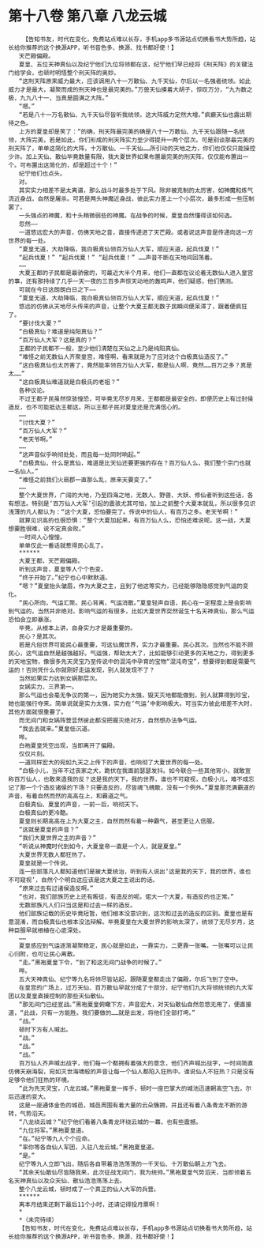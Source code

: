 # 第十八卷 第八章 八龙云城
        【告知书友，时代在变化，免费站点难以长存，手机app多书源站点切换看书大势所趋，站长给你推荐的这个换源APP，听书音色多、换源、找书都好使！】
       天芒殿偏殿。
       夏皇、五位天神真仙以及纪宁他们九位将领都在这，纪宁他们早已经将《刑天阵》的关键法门给学会，也顿时明悟整个刑天阵的奥妙。
       “这刑天阵原来威力最大，应该调用八十一万散仙、九千天仙，尔后以一名强者统领。如此威力才是最大，凝聚而成的刑天神也是最完美的。”万兽天仙摸着大胡子，惊叹万分，“九为数之极，九九八十一，当真是圆满之大阵。”
       “嗯。”
       “若是八十一万名散仙、九千天仙尽皆听我统领，这大阵威力定然大增。”疯癫天仙也露出期待之色。
       上方的夏皇却是笑了：“的确，刑天阵最完美的确是八十一万散仙、九千天仙跟随一名统领，大阵完美，若是如此，你们形成的刑天阵实力至少得提升一两个层次。可是别谈那最完美的刑天阵了，单单这简化的大阵，十万散仙、一千天仙……所引动的天地之力，你们也仅仅只能操控少许。加上天仙、散仙毕竟数量有限，我大夏世界如果布置最完美的刑天阵，仅仅能布置出一个。可布置出这简化的，却是超过十个！”
       纪宁他们也点头。
       对。
       其实实力相差不是太离谱，那么战斗时最多处于下风。除非被克制的太厉害，如神魔和炼气流近身战，自然是屠杀。可若是两头神魔近身战，彼此实力差上一个小层次，最多形成一些压制罢了。
       一头强点的神魔，和十头稍微弱些的神魔。在战争的时候，夏皇自然懂得该如何选。
       忽然——
       一道悠远宏大的声音，仿佛天地之音，直接传递进了天芒殿。或者说这声音是传递向这一方世界的每一处。
       “夏皇无道，大劫降临，我白极真仙领百万仙人大军，顺应天道，起兵伐夏！”
       “起兵伐夏！” “起兵伐夏！” “起兵伐夏！” ……声音不断在天地间回荡着。
       ……
       大夏王都的子民都是最骄傲的，可最近大半个月来，他们一直都在议论着无数仙人进入皇宫的事，还有那持续了几乎一天一夜的三百多声惊天动地的轰鸣声，他们疑惑，他们猜测。
       可就在今日这朗朗白日之下——
       “夏皇无道，大劫降临，我白极真仙领百万仙人大军，顺应天道，起兵伐夏！”
       悠远的仿佛从天地尽头传来的声音，让整个大夏王都无数子民瞬间便呆滞了，跟着便疯狂了。
       “要讨伐大夏？”
       “白极真仙？难道是纯阳真仙？”
       “百万仙人大军？这是真的？”
       王都的子民都不一般，至少他们清楚在天仙之上乃是纯阳真仙。
       “难怪之前无数仙人齐聚皇宫，难怪啊，看来就是为了应对这个白极真仙造反了。”
       “这白极真仙也太厉害了，竟然能率领百万仙人大军，都是仙人啊，竟然……百万之多？真是太……”
       “这白极真仙难道就是白极氏的老祖？”
       各种议论。
       不过王都子民虽然惊骇惶恐，可毕竟无尽岁月来，王都都是最安全的，即便历史上有过封侯造反，也不可能抵达王都这。所以王都子民对夏皇还是充满信心的。
       ……
       “讨伐大夏？”
       “百万仙人大军？”
       “老天爷啊。”
       ……
       “这声音似乎响彻处处，而且每一处同时响起。”
       “白极真仙，什么是真仙，难道是比天仙还要更强的存在？百万仙人么，我们整个宗门也就一名仙人。”
       “难怪之前我们火扇郡一直那么乱，原来天要变了。”
       ……
       整个大夏世界，广阔的大地，乃至四海之地，无数人、野兽、大妖、修仙者听到这些话，各有想法。特别是‘百万仙人大军’引起的震骇尤其可怕，加上之前整个大夏本就乱，所以很多见识浅薄的凡人都认为：“这个大夏，恐怕要完了。传说中的仙人，有百万之多。老天爷啊！”
       就算见识高的也很恐惧：“整个大夏加起来，有百万仙人么，恐怕还难说呢。这一战，大夏想要胜很难，说不定真会败。”
       一时间人心惶惶。
       单单仅此一番话就惹得民心乱了。
       ******
       大夏王都，天芒殿偏殿。
       听到这声音，夏皇等人个个色变。
       “终于开始了。”纪宁也心中默默道。
       “嗯？”夏皇抬头皱眉，作为大夏之主，且到了他这等实力，已经能够隐隐感觉到气运的变化。
       “民心所向，气运汇聚。民心背离，气运消散。”夏皇轻声自语，民心在一定程度上是会影响到气运的，当然并非绝对。影响气运的有很多，比如大夏世界突然诞生十名天神真仙，那么气运恐怕会立即暴涨。
       毕竟，从根本上讲，自身实力才是最重要的。
       民心？是其次。
       若是凡俗世界可能民心最重要，可这仙魔世界，实力才最重要。民心其次。当然也不能不顾民心，这气运自然是越强越好。气运强，帮助太大了，比如能够引动更多的天地之力，得到更多的天地宝物，像很多先天灵宝乃至传说中的混沌中孕育的宝物“混沌奇宝”，想要得到都是需要气运的！否则凭什么你就刚好走运发现，别人就发现不了？
       当然如果实力达到女娲那层次。
       女娲实力，三界第一。
       那么气运也会毫无争议的第一，因为她实力太强，毁天灭地都能做到，别人就算得到珍宝，她也能强行夺来。简单说就是实力太强，实力在‘气运’中影响极大。可当实力彼此相差不大时，其他方面就很重要了。
       而无间门和女娲阵营显然彼此都没把握灭绝对方，自然想办法争气运。
       “我去去就来。”夏皇低沉道。
       哗。
       白袍夏皇凭空出现，当即离开了偏殿。
       仅仅片刻。
       一道同样宏大的宛如九天之上传下的声音，也响彻了大夏世界的每一处。
       “白极小儿，当年不过丧家之犬，跪伏在我面前瑟瑟发抖。如今联合一些其他宵小，就敢宣称百万仙人，也敢来造我的反？这是我的天下，我的世界，谁也不可窥视，白极小儿，难不成忘记了那一个个造反诸侯的下场？只要造反的，尽皆魂飞魄散，没有一个例外。”夏皇那充满霸道的声音，有着自然而然的高高在上，和霸道之气。
       白极真仙、夏皇的声音，一前一后，响彻天下。
       白极真仙的更冷酷。
       夏皇则长期高高在上为大夏之主，自然而然有着一种霸气，甚至更让人信服。
       “这就是夏皇的声音？”
       “我们大夏世界之主的声音？”
       “听说从神魔时代到如今，大夏皇帝一直是一个人，就是夏皇。”
       大夏世界无数人都狂热了。
       夏皇就是一个传说。
       连一些部落凡人都知道他们是被大夏统治，听到有人说出‘这是我的天下，我的世界，谁也不可窥视’，自然个个明白这应该是这大夏之主说出的话。
       “原来过去有过诸侯造反啊。”
       “也对，我们部族历史上还有叛徒，有造反的呢。偌大一个大夏，有造反的也正常。”
       无数部族凡人们只当这是和过去一样的造反。
       他们部族记载的历史毕竟短暂，他们根本没意识到，这次和过去的造反的区别。夏皇也是有意混淆，而白极真仙也根本没法辩解。毕竟夏皇在大夏世界的影响太深了，统领了无尽岁月，这种臣服早就根植在心底深处。
       ……
       夏皇感应到气运逐渐凝聚稳定，民心就是如此，一靠实力，二更靠一张嘴。一张嘴可以让民心归附，也可让民心离散。
       “走。”黑袍夏皇下令，“到了和这无间门战争的时候了。”
       哗。
       五大天神真仙、纪宁等九名将领尽皆站起，跟随夏皇都走出了偏殿，尔后飞到了空中。
       在皇宫的广场上，过万天仙、百万散仙早就分成了十部分，纪宁他们九大将领统领的九大军团以及夏皇直接控制的那些天仙散仙。
       “那无间门已经宣战。”黑袍夏皇俯瞰下方，声音宏大，对天仙散仙自然忽悠无用了，便直接道，“此战，只有一方能胜。我们要做的……就是出发，将他们全部打垮。”
       “战。”
       顿时下方有人喊出。
       “战。”
       “战。”
       “战。”
       百万仙人齐声喊出战字，他们每一个都拥有着强大的意念，他们齐声喊出战字，一时间简直仿佛天崩海裂，宛如灭世海啸般的声音让每一个仙人都陷入狂热中。谁说仙人不狂热？只是没有足够令他们狂热的环境。
       “此为先天灵宝，八龙云城。”黑袍夏皇一挥手，顿时一座巴掌大的城池迅速朝高空飞去，尔后迅速的变大。
       这是一座通体金色的城邑，城邑周围有着大量的云朵簇拥，并且还有着八条青龙不断的游转，气势滔天。
       “八龙绕云城？”纪宁他们看着八条青龙环绕云城的一幕，也有些震撼。
       “九位将军。”黑袍夏皇道。
       “在。”纪宁等九人个个应命。
       “率你等各自仙人军团，入驻八龙云城。”黑袍夏皇道。
       “是。”
       纪宁等九人立即飞出，随后各自带着浩浩荡荡的一千天仙、十万散仙朝上方飞去。
       “其余天仙散仙尽皆随我来，此次征战无间门，我为统帅。”黑袍夏皇气势滔天，当即领着五名天神真仙以及众天仙、散仙浩浩荡荡上去。
       整个八龙云城，顿时成了一个真正的仙人大军的兵营。
       ******
       离本月结束还剩下最后11个小时，还请记得投月票啊！
       *
       *（未完待续）
       【告知书友，时代在变化，免费站点难以长存，手机app多书源站点切换看书大势所趋，站长给你推荐的这个换源APP，听书音色多、换源、找书都好使！】